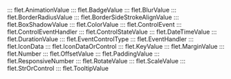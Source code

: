::: flet.AnimationValue
::: flet.BadgeValue
::: flet.BlurValue
::: flet.BorderRadiusValue
::: flet.BorderSideStrokeAlignValue
::: flet.BoxShadowValue
::: flet.ColorValue
::: flet.ControlEvent
::: flet.ControlEventHandler
::: flet.ControlStateValue
::: flet.DateTimeValue
::: flet.DurationValue
::: flet.EventControlType
::: flet.EventHandler
::: flet.IconData
::: flet.IconDataOrControl
::: flet.KeyValue
::: flet.MarginValue
::: flet.Number
::: flet.OffsetValue
::: flet.PaddingValue
::: flet.ResponsiveNumber
::: flet.RotateValue
::: flet.ScaleValue
::: flet.StrOrControl
::: flet.TooltipValue
